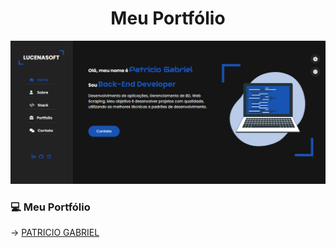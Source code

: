 <h1 align="center" id="topo">Meu Portfólio </h1>

<div align="center">
<img width='600px' src="https://raw.githubusercontent.com/lucenasoft/lucenasoft.github.io/main/assets/ScreenHome.png" width="35px"/>
</div>

### 💻 Meu Portfólio

 -> [PATRICIO GABRIEL](https://lucenasoft.github.io/)
